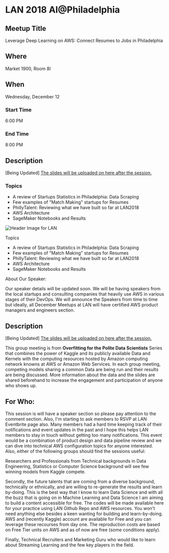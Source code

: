 # LAN 2018 AI@Philadelphia
## Meetup Title
Leverage Deep Learning on AWS: Connect Resumes to Jobs in Philadelphia
## Where
Market 1900, Room 8I

## When
Wednesday, December 12

### Start Time
6:00 PM
### End Time
8:00 PM
## Description
[Being Updated]
[The slides will be uploaded on here after the session.](https://github.com/lotusxai/LAN-Workshops)


### Topics
* A review of Startups Statistics in Philadelphia: Data Scraping
* Few examples of "Match Making" startups for Resumes
* PhillyTalent: Reviewing what we have built so far at LAN2018
* AWS Architecture
* SageMaker Notebooks and Results




![Header Image for LAN ](./img/lan_overfitting.png)

Topics
* A review of Startups Statistics in Philadelphia: Data Scraping
* Few examples of "Match Making" startups for Resumes
* PhillyTalent: Reviewing what we have built so far at LAN2018
* AWS Architecture
* SageMaker Notebooks and Results

About Our Speaker:

Our speaker details will be updated soon. We will be having speakers from the local startups and consulting companies that heavily use AWS in various stages of their DevOps. We will announce the Speakers from time to time but ideally, all December Meetups at LAN will have certified AWS product managers and engineers section.

## Description
[Being Updated]
[The slides will be uploaded on here after the session.](https://github.com/lotusxai/LAN-Workshops)

This group meeting is from **Overfitting for the Polite Data Scientists** Series that combines the power of Kaggle and its publicly available Data and Kernels with the computing resources hosted by Amazon computing network knowns at AWS or Amazon Web Services. In each group meeting, competing models sharing a common Data are being run and their results are being discussed. More information about the data and the slides are shared beforehand to increase the engagement and participation of anyone who shows up.


## For Who:
This session is will have a speaker section so please pay attention to the comment section. Also, I'm starting to ask members to RSVP at LAN Eventbrite page also. Many members had a hard time keeping track of their notifications and event updates in the past and I hope this helps LAN members to stay in touch without getting too many notifications. This event would be a combination of product design and data pipeline review and we can dive into technical AWS configuration topics for anyone interested. Also, either of the following groups should find the sessions useful:

Researchers and Professionals from Technical backgrounds in Data Engineering, Statistics or Computer Science background will see few winning models from Kaggle compete.

Secondly, the future talents that are coming from a diverse background, technically or ethnically, and are willing to re-generate the results and learn by-doing. This is the best way that I know to learn Data Science and with all the buzz that is going on in Machine Learning and Data Science I am aiming to build a content accessible for free. The codes will be made available here for your practice using LAN Github Repo and AWS resources. You won't need anything else besides a keen wanting for building and learn-by-doing. AWS and (recently Kaggle) account are available for Free and you can leverage these recourses from day one. The reproduction costs are based on Free Tier units on AWS and as of now are free (some conditions apply).

Finally, Technical Recruiters and Marketing Guru who would like to learn about Streaming Learning and the few key players in the field.
